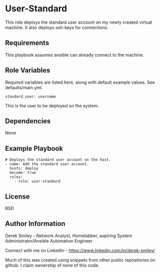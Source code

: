 User-Standard
=========

This role deploys the standard user account on my newly created virtual machine. It also deploys ssh-keys for connections. 

Requirements
------------

This playbook assumes ansible can already connect to the machine. 

Role Variables
--------------
Required variables are listed here, along with default example values. See defaults/main.yml.

    standard_user: username

This is the user to be deployed on the system. 

Dependencies
------------

None

Example Playbook
----------------

    # Deploys the standard user account on the host.
    - name: Add the standard user account.
      hosts: deploy
      become: true
      roles:
        - role: user-standard

License
-------

BSD

Author Information
------------------

Derek Smiley - Network Analyst, Homelabber, aspiring System Administrator/Ansible Automation Engineer

Connect with me on LinkedIn - https://www.linkedin.com/in/derek-smiley/

Much of this was created using snippets from other public repositories on github. I claim ownership of none of this code.